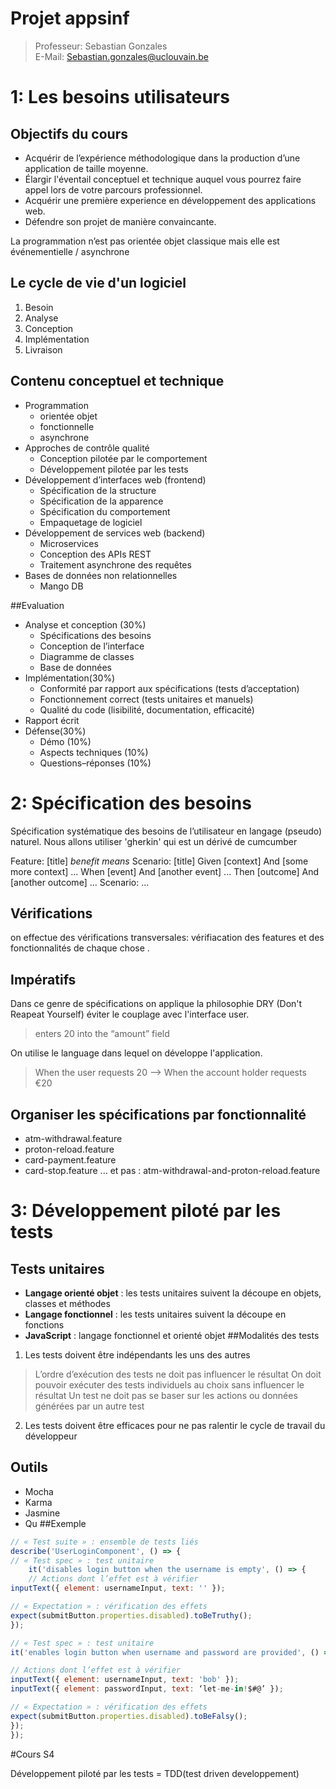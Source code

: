 # Projet appsinf

>Professeur: Sebastian Gonzales  
>E-Mail: Sebastian.gonzales@uclouvain.be  

# 1: Les besoins utilisateurs 
## Objectifs du cours
- Acquérir de l’expérience méthodologique dans la production d’une application de taille moyenne.  
- Élargir l'éventail conceptuel et technique auquel vous pourrez faire appel lors de votre parcours professionnel.  
- Acquérir une première experience en développement des applications web.  
- Défendre son projet de manière convaincante.  

La programmation n’est pas orientée objet classique mais elle est événementielle / asynchrone

## Le cycle de vie d'un logiciel
1. Besoin  
2. Analyse  
3. Conception  
4. Implémentation  
5. Livraison  


## Contenu conceptuel et technique
* Programmation
	* orientée objet
	* fonctionnelle
	* asynchrone
* Approches de contrôle qualité
	* Conception pilotée par le comportement
	* Développement pilotée par les tests
* Développement d’interfaces web (frontend)
	* Spécification de la structure
	* Spécification de la apparence
	* Spécification du comportement
	* Empaquetage de logiciel
* Développement de services web (backend)
	* Microservices
	* Conception des APIs REST
	* Traitement asynchrone des requêtes
* Bases de données non relationnelles
	* Mango DB

##Evaluation
* Analyse et conception (30%)
	* Spécifications des besoins
	* Conception de l’interface
	* Diagramme de classes
	* Base de données
* Implémentation(30%)
	* Conformité par rapport aux spécifications (tests
d’acceptation)
	* Fonctionnement correct (tests unitaires et manuels)
	* Qualité du code (lisibilité, documentation, efficacité)
* Rapport écrit
* Défense(30%)
	* Démo (10%)
	* Aspects techniques (10%)
	* Questions–réponses (10%)

# 2: Spécification des besoins 
Spécification systématique des besoins de l’utilisateur en langage (pseudo) naturel.
Nous allons utiliser 'gherkin' qui est un dérivé de cumcumber 

Feature: [title]
	*benefit*
	*means*
Scenario: [title]
	Given [context]
	And [some more context]
	...
	When [event]
	And [another event]
	...
	Then [outcome]
	And [another outcome]
	...
Scenario: ...
## Vérifications
on effectue des vérifications transversales: vérifiacation des features et des fonctionnalités de chaque chose  . 
## Impératifs
Dans ce genre de spécifications on applique la philosophie DRY (Don't Reapeat Yourself)
éviter le couplage avec l'interface user.
> enters 20 into the “amount” field

On utilise le language dans lequel on développe l'application.
> When the user requests 20 --> When the account holder requests €20

## Organiser les spécifications par fonctionnalité
* atm-withdrawal.feature
* proton-reload.feature
* card-payment.feature
* card-stop.feature
... et pas : atm-withdrawal-and-proton-reload.feature

# 3: Développement piloté par les tests 
## Tests unitaires
* **Langage orienté objet** : les tests unitaires suivent la découpe en objets, classes et méthodes
* **Langage fonctionnel** : les tests unitaires suivent la découpe en fonctions
* **JavaScript** : langage fonctionnel et orienté objet
##Modalités des tests
1. Les tests doivent être indépendants les uns des autres
>L’ordre d’exécution des tests ne doit pas influencer le résultat
> On doit pouvoir exécuter des tests individuels au choix sans influencer le résultat
> Un test ne doit pas se baser sur les actions ou données générées par un autre test
2. Les tests doivent être efficaces pour ne pas ralentir le cycle de travail du développeur
## Outils
* Mocha
* Karma 
* Jasmine
* Qu
##Exemple 
``` javascript
// « Test suite » : ensemble de tests liés
describe('UserLoginComponent', () => {
// « Test spec » : test unitaire
	it('disables login button when the username is empty', () => {
	// Actions dont l’effet est à vérifier
inputText({ element: usernameInput, text: '' });

// « Expectation » : vérification des effets
expect(submitButton.properties.disabled).toBeTruthy();
});

// « Test spec » : test unitaire
it('enables login button when username and password are provided', () => {

// Actions dont l’effet est à vérifier
inputText({ element: usernameInput, text: 'bob' });
inputText({ element: passwordInput, text: ‘let-me-in!$#@’ });

// « Expectation » : vérification des effets
expect(submitButton.properties.disabled).toBeFalsy();
});
});
```
#Cours S4

Développement piloté par les tests = TDD(test driven developpement)
 

